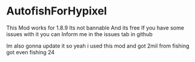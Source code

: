 # AutofishForHypixel


This Mod works for 1.8.9 Its not bannable And its free
If you have some issues with it you can Inform me in the issues tab in github 


Im also gonna update it so yeah i used this mod and got 2mil from fishing got even fishing 24

